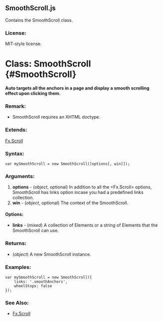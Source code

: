 SmoothScroll.js
---------------

Contains the SmoothScroll class.

### License:

MIT-style license.



Class: SmoothScroll {#SmoothScroll}
===================================

**Auto targets all the anchors in a page and display a smooth scrolling effect upon clicking them.**

### Remark:

- SmoothScroll requires an XHTML doctype.

### Extends:

[Fx.Scroll][]

### Syntax:

	var mySmoothScroll = new SmoothScroll([options[, win]]);

### Arguments:

1. **options** - (*object*, optional) In addition to all the <Fx.Scroll> options, SmoothScroll has links option incase you had a predefined links collection.
2. **win**     - (*object*, optional) The context of the SmoothScroll.

#### Options:

* **links** - (*mixed*) A collection of Elements or a string <Selector> of Elements that the SmoothScroll can use.

### Returns:

* (*object*) A new SmoothScroll instance.

### Examples:

	var mySmoothScroll = new SmoothScroll({
		links: '.smoothAnchors',
		wheelStops: false
	});

### See Also:

- [Fx.Scroll][]



[Fx.Scroll]: /Fx/Fx.Scroll